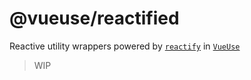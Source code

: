 # @vueuse/reactified

Reactive utility wrappers powered by [`reactify`](https://vueuse.js.org/?path=/story/utilities--reactify) in [`VueUse`](https://github.com/antfu/vueuse)

> WIP
